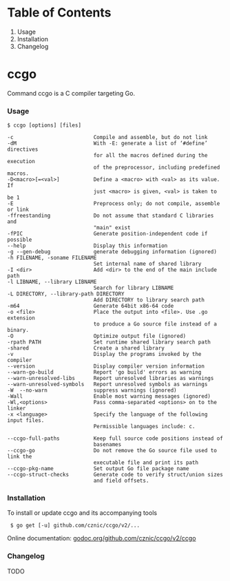 # Table of Contents

1. Usage
1. Installation
1. Changelog

# ccgo

Command ccgo is a C compiler targeting Go.

### Usage

    $ ccgo [options] [files]
    
    -c                          Compile and assemble, but do not link
    -dM                         With -E: generate a list of ‘#define’ directives
                                for all the macros defined during the execution
                                of the preprocessor, including predefined macros.
    -D<macro>[=<val>]           Define a <macro> with <val> as its value.  If
                                just <macro> is given, <val> is taken to be 1
    -E                          Preprocess only; do not compile, assemble or link
    -ffreestanding              Do not assume that standard C libraries and
                                "main" exist
    -fPIC                       Generate position-independent code if possible
    --help                      Display this information
    -g --gen-debug              generate debugging information (ignored)
    -h FILENAME, -soname FILENAME
                                Set internal name of shared library
    -I <dir>                    Add <dir> to the end of the main include path
    -l LIBNAME, --library LIBNAME
                                Search for library LIBNAME
    -L DIRECTORY, --library-path DIRECTORY
                                Add DIRECTORY to library search path
    -m64                        Generate 64bit x86-64 code
    -o <file>                   Place the output into <file>. Use .go extension
                                to produce a Go source file instead of a binary.
    -O                          Optimize output file (ignored)
    -rpath PATH                 Set runtime shared library search path
    -shared                     Create a shared library
    -v                          Display the programs invoked by the compiler
    --version                   Display compiler version information
    --warn-go-build             Report 'go build' errors as warning
    --warn-unresolved-libs      Report unresolved libraries as warnings
    --warn-unresolved-symbols   Report unresolved symbols as warnings
    -W  --no-warn               suppress warnings (ignored)
    -Wall                       Enable most warning messages (ignored)
    -Wl,<options>               Pass comma-separated <options> on to the linker
    -x <language>               Specify the language of the following input files.
                                Permissible languages include: c.
    
    --ccgo-full-paths           Keep full source code positions instead of
                                basenames
    --ccgo-go                   Do not remove the Go source file used to link the
                                executable file and print its path
    --ccgo-pkg-name             Set output Go file package name
    --ccgo-struct-checks        Generate code to verify struct/union sizes
                                and field offsets.

### Installation

To install or update ccgo and its accompanying tools

     $ go get [-u] github.com/cznic/ccgo/v2/...

Online documentation: [godoc.org/github.com/cznic/ccgo/v2/ccgo](http://godoc.org/github.com/cznic/ccgo/v2/ccgo)

### Changelog

TODO
